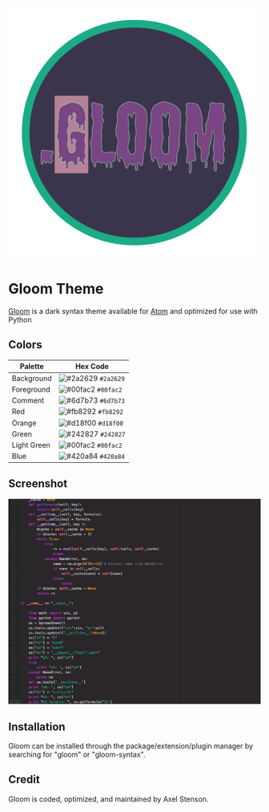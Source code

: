 
<p align="center">
    <img src ="https://raw.githubusercontent.com/axellarsstenson/gloom-syntax/master/images/Gloom-01.png">
</p>

# Gloom Theme

[Gloom](https://github.com/axellarsstenson/gloom-syntax) is a dark syntax theme available for [Atom](https://github.atom.io/packages/gloom-syntax) and optimized for use with Python

## Colors

Palette | Hex Code
--- | ---
Background | ![#2a2629](https://placehold.it/15/2a2629/ffffff?text=+) `#2a2629`
Foreground | ![#00fac2](https://placehold.it/15/00fac2/000000?text=+) `#00fac2`
Comment | ![#6d7b73](https://placehold.it/15/6d7b73/000000?text=+) `#6d7b73`
Red | ![#fb8292](https://placehold.it/15/fb8292/000000?text=+) `#fb8292`
Orange | ![#d18f00](https://placehold.it/15/FCA369/000000?text=+) `#d18f00`
Green | ![#242827](https://placehold.it/15/242827/000000?text=+) `#242827`
Light Green | ![#00fac2](https://placehold.it/15/00fac2/000000?text=+) `#00fac2`
Blue | ![#420a84](https://placehold.it/15/420a84/000000?text=+) `#420a84`

## Screenshot

![Gloom Screenshot](https://raw.githubusercontent.com/axellarsstenson/gloom-syntax/master/images/Gloom_Screenshot.png)

## Installation

Gloom can be installed through the package/extension/plugin manager by searching for "gloom" or "gloom-syntax".

## Credit

Gloom is coded, optimized, and maintained by Axel Stenson.

